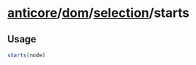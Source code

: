 # [anticore](../../../../../#reference)/[dom](../../#reference)/[selection](../#reference)/<a name="reference">starts</a>

## Usage

```js
starts(node)
```